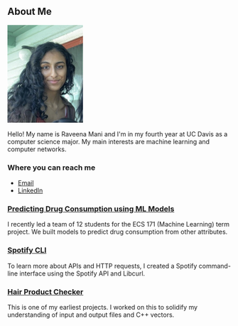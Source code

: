 ## About Me

<img src=/images/pfp.jpg width="170" height="220">

Hello! My name is Raveena Mani and I'm in my fourth year at UC Davis as a computer science major. My main interests are machine learning and computer networks.

### Where you can reach me
- [Email](mailto:rmani@ucdavis.edu)
- [LinkedIn](https://www.linkedin.com/in/raveena-mani/)

### [Predicting Drug Consumption using ML Models](https://github.com/lucasrod25/drug-consumption-analysis)
I recently led a team of 12 students for the ECS 171 (Machine Learning) term project. We built models to predict drug consumption from other attributes.

### [Spotify CLI](https://github.com/raveenam0/spotify-cli)
To learn more about APIs and HTTP requests, I created a Spotify command-line interface using the Spotify API and Libcurl.

### [Hair Product Checker](https://github.com/raveenam0/hair-product-checker)
This is one of my earliest projects. I worked on this to solidify my understanding of input and output files and C++ vectors.
